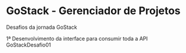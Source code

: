# GoStack - Gerenciador de Projetos
Desafios da jornada GoStack

1ª Desenvolvimento da interface para consumir toda a API GoStackDesafio01
